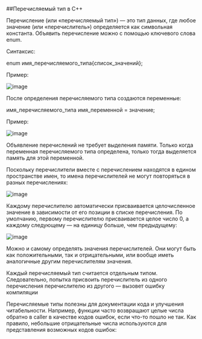 ##Перечисляемый тип в C++

Перечисление (или «перечисляемый тип») — это тип данных, где любое значение (или «перечислитель») определяется как символьная константа. Объявить перечисление можно с помощью ключевого слова enum.

Синтаксис:

enum имя_перечисляемого_типа{список_значений};

Пример:

![image](https://user-images.githubusercontent.com/97575881/149087974-469dd423-306a-42e2-b14a-1df42d7ae3e8.png)

После определения перечисляемого типа создаются переменные:

имя_перечисляемого_типа имя_переменной = значение;

Пример:

![image](https://user-images.githubusercontent.com/97575881/149088121-33df92db-a0f0-44b0-8d73-6650c742d590.png)

Объявление перечислений не требует выделения памяти. Только когда переменная перечисляемого типа определена, только тогда выделяется память для этой переменной.

Поскольку перечислители вместе с перечислением находятся в едином пространстве имен, то имена перечислителей не могут повторяться в разных перечислениях:

![image](https://user-images.githubusercontent.com/97575881/149088212-3aae9520-3cd9-449b-8ecd-7d8ebe746f02.png)

Каждому перечислителю автоматически присваивается целочисленное значение в зависимости от его позиции в списке перечисления. По умолчанию, первому перечислителю присваивается целое число 0, а каждому следующему — на единицу больше, чем предыдущему:

![image](https://user-images.githubusercontent.com/97575881/149088585-119827f2-77d5-4dab-91b8-8c824ee2b599.png)

Можно и самому определять значения перечислителей. Они могут быть как положительными, так и отрицательными, или вообще иметь аналогичные другим перечислителям значения.

Каждый перечисляемый тип считается отдельным типом. Следовательно, попытка присвоить перечислитель из одного перечисления перечислителю из другого — вызовет ошибку компиляции

Перечисляемые типы полезны для документации кода и улучшения читабельности. Например, функции часто возвращают целые числа обратно в caller в качестве кодов ошибок, если что-то пошло не так. Как правило, небольшие отрицательные числа используются для представления возможных кодов ошибок:

